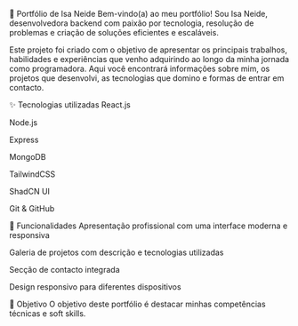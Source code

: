 💼 Portfólio de Isa Neide
Bem-vindo(a) ao meu portfólio! Sou Isa Neide, desenvolvedora backend com paixão por tecnologia, resolução de problemas e criação de soluções eficientes e escaláveis.

Este projeto foi criado com o objetivo de apresentar os principais trabalhos, habilidades e experiências que venho adquirindo ao longo da minha jornada como programadora. Aqui você encontrará informações sobre mim, os projetos que desenvolvi, as tecnologias que domino e formas de entrar em contacto.

✨ Tecnologias utilizadas
React.js

Node.js

Express

MongoDB

TailwindCSS

ShadCN UI

Git & GitHub

🚀 Funcionalidades
Apresentação profissional com uma interface moderna e responsiva

Galeria de projetos com descrição e tecnologias utilizadas

Secção de contacto integrada

Design responsivo para diferentes dispositivos

📌 Objetivo
O objetivo deste portfólio é destacar minhas competências técnicas e soft skills.

